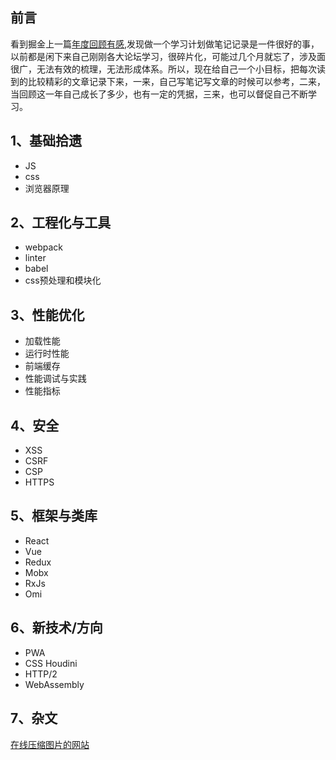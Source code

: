 ## 前言

看到掘金上一篇[年度回顾有感](https://juejin.im/post/5bdfb387e51d452c8e0aa902),发现做一个学习计划做笔记记录是一件很好的事，以前都是闲下来自己刚刚各大论坛学习，很碎片化，可能过几个月就忘了，涉及面很广，无法有效的梳理，无法形成体系。所以，现在给自己一个小目标，把每次读到的比较精彩的文章记录下来，一来，自己写笔记写文章的时候可以参考，二来，当回顾这一年自己成长了多少，也有一定的凭据，三来，也可以督促自己不断学习。

## 1、基础拾遗
- JS
- css
- 浏览器原理
## 2、工程化与工具
- webpack
- linter
- babel
- css预处理和模块化

## 3、性能优化
- 加载性能
- 运行时性能
- 前端缓存
- 性能调试与实践
- 性能指标

## 4、安全
- XSS
- CSRF
- CSP
- HTTPS


## 5、框架与类库
- React
- Vue
- Redux
- Mobx
- RxJs
- Omi

## 6、新技术/方向

- PWA
- CSS Houdini
- HTTP/2
- WebAssembly

## 7、杂文
[在线压缩图片的网站](https://squoosh.app/)